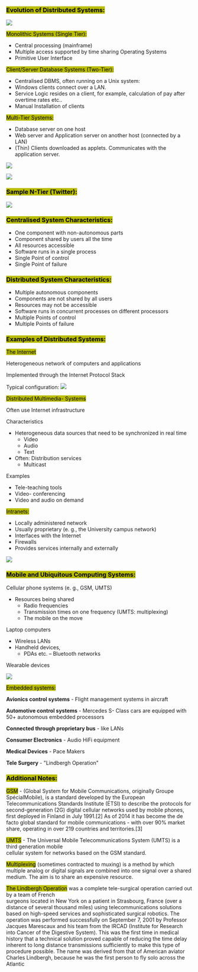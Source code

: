 ### <mark style="background: #BABD00;">Evolution of Distributed Systems:</mark>

![](https://i.imgur.com/pqVCEWy.png)

<mark style="background: #BABD00;">Monolithic Systems (Single Tier):</mark>
- Central processing (mainframe)  
- Multiple access supported by time sharing Operating Systems  
- Primitive User Interface

<mark style="background: #BABD00;">Client/Server Database Systems (Two-Tier):</mark>
- Centralised DBMS, often running on a Unix system:
- Windows clients connect over a LAN.  
- Service Logic resides on a client, for example, calculation of pay after overtime rates etc..  
- Manual Installation of clients

<mark style="background: #BABD00;">Multi-Tier Systems:</mark>
- Database server on one host  
- Web server and Application server on another host  (connected by a LAN)  
- (Thin) Clients downloaded as applets. Communicates with the application server.  

![](https://i.imgur.com/oggBGaO.png)

![](https://i.imgur.com/6vQlM4C.png)

### <mark style="background: #BABD00;">Sample N-Tier (Twitter):</mark>

![](https://i.imgur.com/YuHX7i1.png)

### <mark style="background: #BABD00;">Centralised System Characteristics:</mark>

- One component with non-autonomous parts  
- Component shared by users all the time  
- All resources accessible  
- Software runs in a single process  
- Single Point of control  
- Single Point of failure

### <mark style="background: #BABD00;">Distributed System Characteristics:</mark>  

- Multiple autonomous components  
- Components are not shared by all users  
- Resources may not be accessible  
- Software runs in concurrent processes on different processors  
- Multiple Points of control  
- Multiple Points of failure

### <mark style="background: #BABD00;">Examples of Distributed Systems:</mark>

<mark style="background: #BABD00;">The Internet </mark> 

Heterogeneous network of computers and applications  

Implemented through the Internet Protocol Stack  

Typical configuration:
![](https://i.imgur.com/Set6LBr.png)

<mark style="background: #BABD00;">Distributed Multimedia- Systems</mark>  

Often use Internet infrastructure  

Characteristics  
- Heterogeneous data sources that need to be synchronized in real time  
	- Video  
	- Audio  
	- Text  
- Often: Distribution services  
	- Multicast  

Examples  
- Tele-teaching tools  
- Video- conferencing  
- Video and audio on demand

<mark style="background: #BABD00;">Intranets:</mark>  
- Locally administered network  
- Usually proprietary (e. g., the University campus network)  
- Interfaces with the Internet  
- Firewalls  
- Provides services internally and externally

![](https://i.imgur.com/s5qlO5f.png)

### <mark style="background: #BABD00;">Mobile and Ubiquitous Computing Systems:</mark>

Cellular phone systems (e. g., GSM, UMTS)  
- Resources being shared  
	- Radio frequencies  
	- Transmission times on one frequency (UMTS: multiplexing)  
	- The mobile on the move  

Laptop computers  
- Wireless LANs  
- Handheld devices,  
	- PDAs etc. – Bluetooth networks  

Wearable devices

![](https://i.imgur.com/v6XKXQg.png)

<mark style="background: #BABD00;">Embedded systems:</mark>  

**Avionics control systems**  - Flight management systems in aircraft  

**Automotive control systems** - Mercedes S- Class cars are equipped with 50+ autonomous embedded processors  

**Connected through proprietary bus** - like LANs  

**Consumer Electronics** - Audio HiFi equipment  

**Medical Devices** - Pace Makers

**Tele Surgery** - "Lindbergh Operation"

### <mark style="background: #BABD00;">Additional Notes:</mark>

<mark style="background: #BABD00;">GSM</mark> - (Global System for Mobile Communications, originally Groupe SpécialMobile), is a standard developed by the European Telecommunications Standards Institute (ETSI) to describe the protocols  for second-generation (2G) digital cellular networks used by mobile phones, first deployed in Finland in July 1991.[2] As of 2014 it has become the de facto global standard for mobile communications - with over 90% market share, operating in over 219 countries and territories.[3]  

<mark style="background: #BABD00;">UMTS</mark> - The Universal Mobile Telecommunications System (UMTS) is a third generation mobile  
cellular system for networks based on the GSM standard.  

<mark style="background: #BABD00;">Multiplexing</mark> (sometimes contracted to muxing) is a method by which multiple analog or digital signals are combined into one signal over a shared medium. The aim is to share an expensive resource.  

<mark style="background: #BABD00;">The Lindbergh Operation</mark> was a complete tele-surgical operation carried out by a team of French  
surgeons located in New York on a patient in Strasbourg, France (over a distance of several thousand miles) using telecommunications solutions based on high-speed services and sophisticated surgical robotics. The operation was performed successfully on September 7, 2001 by Professor Jacques Marescaux and his team from the IRCAD (Institute for Research into Cancer of the Digestive System). 
This was the first time in medical history that a technical solution proved capable of reducing the  time delay inherent to long distance transmissions sufficiently to make this type of procedure possible. The name was derived from that of American aviator Charles Lindbergh, because he was the first person to fly solo across the Atlantic